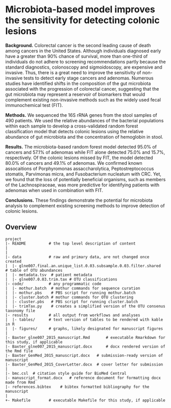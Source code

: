 Microbiota-based model improves the sensitivity for detecting colonic lesions
=======

**Background.** Colorectal cancer is the second leading cause of death among cancers in the United States. Although individuals diagnosed early have a greater than 90% chance of survival, more than one-third of individuals do not adhere to screening recommendations partly because the standard diagnostics, colonoscopy and sigmoidoscopy, are expensive and invasive. Thus, there is a great need to improve the sensitivity of non-invasive tests to detect early stage cancers and adenomas. Numerous studies have identified shifts in the composition of the gut microbiota associated with the progression of colorectal cancer, suggesting that the gut microbiota may represent a reservoir of biomarkers that would complement existing non-invasive methods such as the widely used fecal immunochemical test (FIT).

**Methods.** We sequenced the 16S rRNA genes from the stool samples of 490 patients. We used the relative abundances of the bacterial populations within each sample to develop a cross-validated random forest classification model that detects colonic lesions using the relative abundance of gut microbiota and the concentration of hemoglobin in stool.

**Results.** The microbiota-based random forest model detected 95.0% of cancers and 57.1% of adenomas while FIT alone detected 75.0% and 15.7%, respectively. Of the colonic lesions missed by FIT, the model detected 80.0% of cancers and 49.1% of adenomas. We confirmed known assocaitions of Porphyromonas assaccharolytica, Peptostreptococcus stomatis, Parvimonas micra, and Fusobacterium nucleatum with CRC. Yet, we found that the loss of potentially beneficial organisms, such as members of the Lachnospiraceae, was more predictive for identifying patients with adenomas when used in combination with FIT.

**Conclusions.** These findings demonstrate the potential for microbiota analysis to complement existing screening methods to improve detection of colonic lesions. 

Overview
--------

    project
    |- README          # the top level description of content
    |
    |
    |- data            # raw and primary data, are not changed once created
    |  |- glne007.final.an.unique_list.0.03.subsample.0.03.filter.shared	# table of OTU abundances
    |  |- metadata.tsv	# patient metadata
    |  |- glne007.0.03.trim.tax	# OTU classifications
    |- code/           # any programmatic code
    |  |- mothur.batch	# mothur commands for sequence curation
    |  |- mothur.pbs	# PBS script for running mothur.batch
    |  |- cluster.batch # mothur commands for OTU clustering
    |  |- cluster.pbs	# PBS script for running cluster.batch
    |  |- trimTax.py	# creates a simplified version of the OTU consenus taxonomy file
    |- results         # all output from workflows and analyses
    |  |- tables/      # text version of tables to be rendered with kable in R
    |  |- figures/     # graphs, likely designated for manuscript figures
    |
    |- Baxter_glne007_2015_manuscript.Rmd       # executable Rmarkdown for this study, if applicable
    |- Baxter_glne007_2015_manuscript.docx      # docx rendered version of the Rmd file
    |- Baxter_GenMed_2015_manuscript.docx	# submission-ready version of manuscript
    |- Baxter_GenMed_2015_CoverLetter.docx	# cover letter for submission
    |
    |- bmc.csl	# citation style guide for BioMed Central
    |- manuscript_format.docx	# reference document for formatting docx made from Rmd
    |- references.bibtex	# bibtex formatted bibliography for the manuscript
    |
    +- Makefile        # executable Makefile for this study, if applicable
